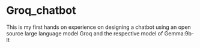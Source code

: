 # Groq_chatbot
This is my first hands on experience on designing a chatbot using an open source large language model Groq and the respective model of Gemma:9b-It 
